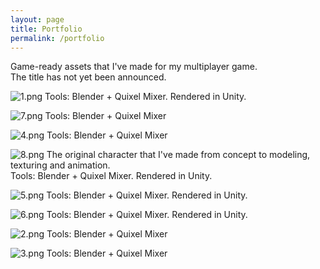 ```yaml
---
layout: page
title: Portfolio
permalink: /portfolio
---
```


Game-ready assets that I've made for my multiplayer game. <br>
The title has not yet been announced.

![1.png]({{site.baseurl}}/images/1.png)
Tools: Blender + Quixel Mixer. Rendered in Unity.

![7.png]({{site.baseurl}}/images/7.png)
Tools: Blender + Quixel Mixer

![4.png]({{site.baseurl}}/images/4.png)
Tools: Blender + Quixel Mixer

![8.png]({{site.baseurl}}/images/8.png)
The original character that I've made from concept to modeling, texturing and animation.
<br>
Tools: Blender + Quixel Mixer. Rendered in Unity.

![5.png]({{site.baseurl}}/images/5.png)
Tools: Blender + Quixel Mixer. Rendered in Unity.

![6.png]({{site.baseurl}}/images/6.png)
Tools: Blender + Quixel Mixer. Rendered in Unity.


![2.png]({{site.baseurl}}/images/2.png)
Tools: Blender + Quixel Mixer

![3.png]({{site.baseurl}}/images/3.png)
Tools: Blender + Quixel Mixer

